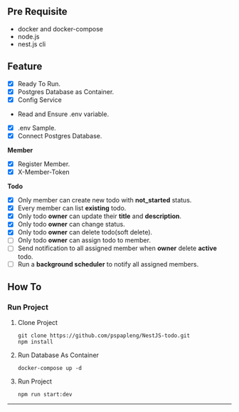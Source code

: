 ## Pre Requisite

- docker and docker-compose
- node.js
- nest.js cli

## Feature

- [x] Ready To Run.
- [x] Postgres Database as Container.
- [x] Config Service
- Read and Ensure .env variable.
- [x] .env Sample.
- [x] Connect Postgres Database.

**Member**

- [x] Register Member.
- [x] X-Member-Token

**Todo**

- [x] Only member can create new todo with **not_started** status.
- [x] Every member can list **existing** todo.
- [x] Only todo **owner** can update their **title** and **description**.
- [x] Only todo **owner** can change status.
- [x] Only todo **owner** can delete todo(soft delete).
- [ ] Only todo **owner** can assign todo to member.
- [ ] Send notification to all assigned member when **owner** delete **active** todo.
- [ ] Run a **background scheduler** to notify all assigned members.

## How To

### Run Project

1.  Clone Project
    ```
    git clone https://github.com/pspapleng/NestJS-todo.git
    npm install
    ```
2.  Run Database As Container
    ```
    docker-compose up -d
    ```
3.  Run Project
    ```
    npm run start:dev
    ```

---

